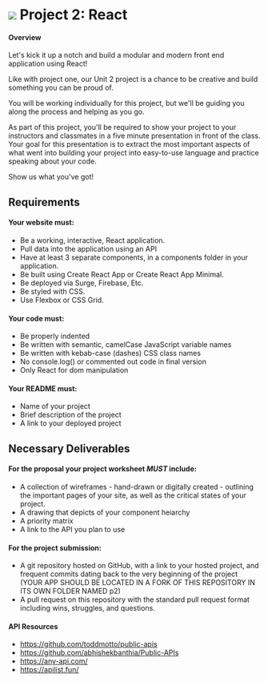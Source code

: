 # ![](https://ga-dash.s3.amazonaws.com/production/assets/logo-9f88ae6c9c3871690e33280fcf557f33.png) Project 2: React
#### Overview

Let's kick it up a notch and build a modular and modern front end application using React!

Like with project one, our Unit 2 project is a chance to be creative and build something you can be proud of.

You will be working individually for this project, but we'll be guiding you along the process and helping as you go.

As part of this project, you'll be required to show your project to your instructors and classmates in a five minute presentation in front of the class. Your goal for this presentation is to extract the most important aspects of what went into building your project into easy-to-use language and practice speaking about your code.

Show us what you've got!

## Requirements

#### Your website must:

- Be a working, interactive, React application.
- Pull data into the application using an API
- Have at least 3 separate components, in a components folder in your application.
- Be built using Create React App or Create React App Minimal.
- Be deployed via Surge, Firebase, Etc.
- Be styled with CSS.
- Use Flexbox or CSS Grid.


#### Your code must:

- Be properly indented
- Be written with semantic, camelCase JavaScript variable names
- Be written with kebab-case (dashes) CSS class names
- No console.log() or commented out code in final version
- Only React for dom manipulation

#### Your README must:

- Name of your project
- Brief description of the project
- A link to your deployed project

## Necessary Deliverables

#### For the proposal your project worksheet *MUST* include:
- A collection of wireframes - hand-drawn or digitally created - outlining the important pages of your site, as well as the critical states of your project.
- A drawing that depicts of your component heiarchy
- A priority matrix
- A link to the API you plan to use

#### For the project submission:
- A git repository hosted on GitHub, with a link to your hosted project, and frequent commits dating back to the very beginning of the project (YOUR APP SHOULD BE LOCATED IN A FORK OF THIS REPOSITORY IN ITS OWN FOLDER NAMED p2)
- A pull request on this repository with the standard pull request format including wins, struggles, and questions.

#### API Resources

- https://github.com/toddmotto/public-apis
- https://github.com/abhishekbanthia/Public-APIs
- https://any-api.com/
- https://apilist.fun/
